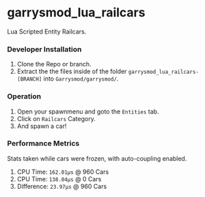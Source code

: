 # garrysmod_lua_railcars
Lua Scripted Entity Railcars.

### Developer Installation
1. Clone the Repo or branch.
2. Extract the the files inside of the folder `garrysmod_lua_railcars-[BRANCH]` into `Garrysmod/garrysmod/`.

### Operation
1. Open your spawnmenu and goto the `Entities` tab.
2. Click on `Railcars` Category.
3. And spawn a car!

### Performance Metrics
Stats taken while cars were frozen, with auto-coupling enabled.

1. CPU Time: `162.01µs` @ 960 Cars
2. CPU Time: `138.04µs` @ 0 Cars
3. Difference: `23.97µs` @ 960 Cars
